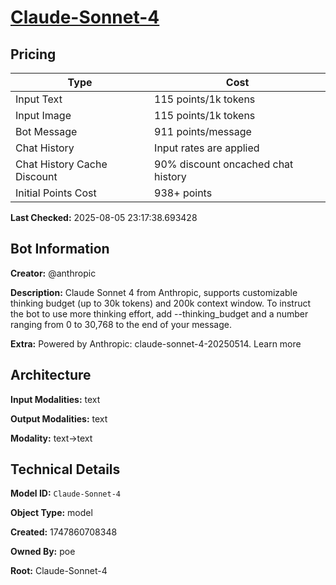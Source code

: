 # [Claude-Sonnet-4](https://poe.com/Claude-Sonnet-4)

## Pricing

| Type | Cost |
|------|------|
| Input Text | 115 points/1k tokens |
| Input Image | 115 points/1k tokens |
| Bot Message | 911 points/message |
| Chat History | Input rates are applied |
| Chat History Cache Discount | 90% discount oncached chat history |
| Initial Points Cost | 938+ points |

**Last Checked:** 2025-08-05 23:17:38.693428


## Bot Information

**Creator:** @anthropic

**Description:** Claude Sonnet 4 from Anthropic, supports customizable thinking budget (up to 30k tokens) and 200k context window.
To instruct the bot to use more thinking effort, add --thinking_budget and a number ranging from 0 to 30,768 to the end of your message.

**Extra:** Powered by Anthropic: claude-sonnet-4-20250514. Learn more


## Architecture

**Input Modalities:** text

**Output Modalities:** text

**Modality:** text->text


## Technical Details

**Model ID:** `Claude-Sonnet-4`

**Object Type:** model

**Created:** 1747860708348

**Owned By:** poe

**Root:** Claude-Sonnet-4
